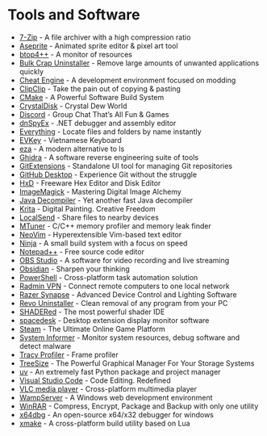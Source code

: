 # Tools and Software

* [7-Zip](https://www.7-zip.org/) - A file archiver with a high compression ratio
* [Aseprite](https://www.aseprite.org/) - Animated sprite editor & pixel art tool
* [btop4++](https://github.com/aristocratos/btop/) - A monitor of resources
* [Bulk Crap Uninstaller](https://www.bcuninstaller.com/) - Remove large amounts of unwanted applications quickly
* [Cheat Engine](https://www.cheatengine.org/) - A development environment focused on modding
* [ClipClip](https://clipclip.com/) - Take the pain out of copying & pasting
* [CMake](https://cmake.org/) - A Powerful Software Build System
* [CrystalDisk](https://crystalmark.info/en/) - Crystal Dew World
* [Discord](https://discord.com/) - Group Chat That’s All Fun & Games
* [dnSpyEx](https://github.com/dnSpyEx/dnSpy/) - .NET debugger and assembly editor
* [Everything](https://www.voidtools.com/) - Locate files and folders by name instantly
* [EVKey](https://evkeyvn.com/) - Vietnamese Keyboard
* [eza](https://eza.rocks/) - A modern alternative to ls
* [Ghidra](https://ghidra-sre.org/) - A software reverse engineering suite of tools
* [GitExtensions](https://gitextensions.github.io/) - Standalone UI tool for managing Git repositories
* [GitHub Desktop](https://github.com/apps/desktop/) - Experience Git without the struggle
* [HxD](https://mh-nexus.de/en/hxd/) - Freeware Hex Editor and Disk Editor
* [ImageMagick](https://imagemagick.org/) - Mastering Digital Image Alchemy
* [Java Decompiler](https://java-decompiler.github.io/) - Yet another fast Java decompiler
* [Krita](https://krita.org/) - Digital Painting. Creative Freedom
* [LocalSend](https://localsend.org/) - Share files to nearby devices
* [MTuner](https://github.com/RudjiGames/MTuner/) - C/C++ memory profiler and memory leak finder
* [NeoVim](https://neovim.io/) - Hyperextensible Vim-based text editor
* [Ninja](https://ninja-build.org/) - A small build system with a focus on speed
* [Notepad++](https://notepad-plus-plus.org/) - Free source code editor
* [OBS Studio](https://obsproject.com/) - A software for video recording and live streaming
* [Obsidian](https://obsidian.md/) - Sharpen your thinking
* [PowerShell](https://microsoft.com/PowerShell/) - Cross-platform task automation solution
* [Radmin VPN](https://www.radmin-vpn.com/) - Connect remote computers to one local network
* [Razer Synapse](https://www.razer.com/synapse-4) - Advanced Device Control and Lighting Software
* [Revo Uninstaller](https://www.revouninstaller.com/) - Clean removal of any program from your PC
* [SHADERed](https://shadered.org/) - The most powerful shader IDE
* [spacedesk](https://www.spacedesk.net/) - Desktop extension display monitor software
* [Steam](https://store.steampowered.com/) - The Ultimate Online Game Platform
* [System Informer](https://systeminformer.com/) - Monitor system resources, debug software and detect malware
* [Tracy Profiler](https://github.com/wolfpld/tracy/) - Frame profiler
* [TreeSize](https://www.jam-software.com/treesize) - The Powerful Graphical Manager For Your Storage Systems
* [uv](https://docs.astral.sh/uv/) - An extremely fast Python package and project manager
* [Visual Studio Code](https://code.visualstudio.com/) - Code Editing. Redefined
* [VLC media player]() - Cross-platform multimedia player
* [WampServer](https://www.wampserver.com/) - A Windows web development environment
* [WinRAR](https://www.win-rar.com/) - Compress, Encrypt, Package and Backup with only one utility
* [x64dbg](https://x64dbg.com/) - An open-source x64/x32 debugger for windows
* [xmake](https://xmake.io/) - A cross-platform build utility based on Lua
